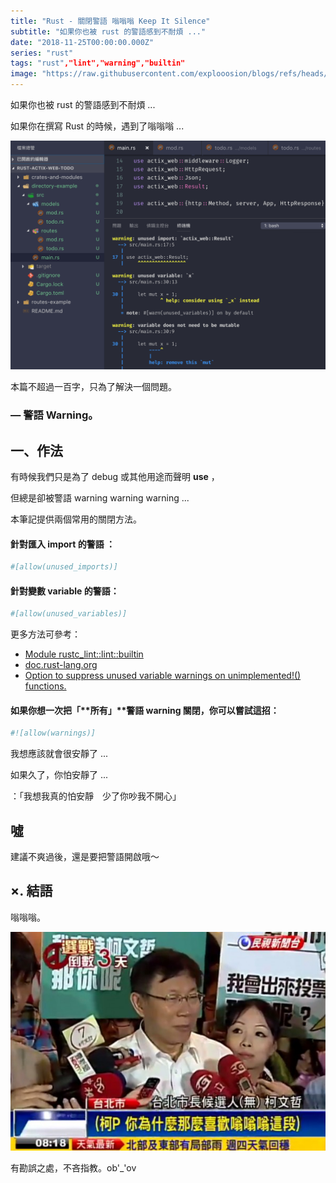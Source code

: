 ```yaml
---
title: "Rust - 關閉警語 嗡嗡嗡 Keep It Silence"
subtitle: "如果你也被 rust 的警語感到不耐煩 ..."
date: "2018-11-25T00:00:00.000Z"
series: "rust"
tags: "rust","lint","warning","builtin"
image: "https://raw.githubusercontent.com/explooosion/blogs/refs/heads/main/docs/images/2018-11-25_Rust%20-%20%E9%97%9C%E9%96%89%E8%AD%A6%E8%AA%9E%20%E5%97%A1%E5%97%A1%E5%97%A1%20Keep%20It%20Silence/banner/1543131514_31819.png"
--- 
```


如果你也被 rust 的警語感到不耐煩 ...

如果你在撰寫 Rust 的時候，遇到了嗡嗡嗡 ...

[![1543131514_31819.png](https://raw.githubusercontent.com/explooosion/blogs/refs/heads/main/docs/images/2018-11-25_Rust%20-%20%E9%97%9C%E9%96%89%E8%AD%A6%E8%AA%9E%20%E5%97%A1%E5%97%A1%E5%97%A1%20Keep%20It%20Silence/1543131514_31819.png)](https://dotblogsfile.blob.core.windows.net/user/incredible/a22b1a90-dfde-4438-9ee2-23d5abd7596f/1543131514_31819.png)

本篇不超過一百字，只為了解決一個問題。

### — 警語 Warning。

一、作法
----

有時候我們只是為了 debug 或其他用途而聲明 **use** ，

但總是卻被警語 warning warning warning ...

本筆記提供兩個常用的關閉方法。

#### 針對匯入 import 的警語 ：

```bash
#[allow(unused_imports)]
```

#### 針對變數 variable 的警語：

```bash
#[allow(unused_variables)]
```

更多方法可參考：

*   [Module rustc\_lint::lint::builtin](https://doc.rust-lang.org/1.1.0/rustc_lint/lint/builtin/index.html)
*   [doc.rust-lang.org](https://doc.rust-lang.org)
*   [Option to suppress unused variable warnings on unimplemented!() functions.](https://github.com/rust-lang/rfcs/issues/1710)

#### 如果你想一次把「**所有」**警語 warning 關閉，你可以嘗試這招：

```bash
#![allow(warnings)]
```

我想應該就會很安靜了 ...

如果久了，你怕安靜了 ...

：「我想我真的怕安靜　少了你吵我不開心」

**噓**
-----

建議不爽過後，還是要把警語開啟哦～

×. 結語
-----

嗡嗡嗡。

[![1543133147_43545.jpg](https://raw.githubusercontent.com/explooosion/blogs/refs/heads/main/docs/images/2018-11-25_Rust%20-%20%E9%97%9C%E9%96%89%E8%AD%A6%E8%AA%9E%20%E5%97%A1%E5%97%A1%E5%97%A1%20Keep%20It%20Silence/1543133147_43545.jpg)](https://dotblogsfile.blob.core.windows.net/user/incredible/cc6102ac-4231-43e1-857e-94d5ab0fa44e/1543133147_43545.jpg)

有勘誤之處，不吝指教。ob'\_'ov